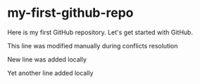 # my-first-github-repo
Here is my first GitHub repository. Let's get started with GitHub.

This line was modified manually during conflicts resolution

New line was added locally

Yet another line added locally
